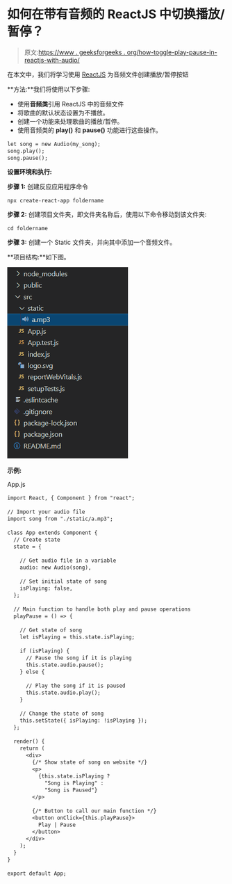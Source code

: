 # 如何在带有音频的 ReactJS 中切换播放/暂停？

> 原文:[https://www . geeksforgeeks . org/how-toggle-play-pause-in-reactjs-with-audio/](https://www.geeksforgeeks.org/how-to-toggle-play-pause-in-reactjs-with-audio/)

在本文中，我们将学习使用 [ReactJS](https://www.geeksforgeeks.org/reactjs-tutorials/) 为音频文件创建播放/暂停按钮

**方法:**我们将使用以下步骤:

*   使用**音频类**引用 ReactJS 中的音频文件
*   将歌曲的默认状态设置为不播放。
*   创建一个功能来处理歌曲的播放/暂停。
*   使用音频类的 **play()** 和 **pause()** 功能进行这些操作。

```
let song = new Audio(my_song);
song.play();
song.pause();
```

**设置环境和执行:**

**步骤 1:** 创建反应应用程序命令

```
npx create-react-app foldername
```

**步骤 2:** 创建项目文件夹，即文件夹名称后，使用以下命令移动到该文件夹:

```
cd foldername
```

**步骤 3:** 创建一个 Static 文件夹，并向其中添加一个音频文件。

**项目结构:**如下图。

![](img/219c643a113155180d88af26c85da2be.png)

**示例:**

App.js

```
import React, { Component } from "react";

// Import your audio file
import song from "./static/a.mp3";

class App extends Component {
  // Create state
  state = {

    // Get audio file in a variable
    audio: new Audio(song),

    // Set initial state of song
    isPlaying: false,
  };

  // Main function to handle both play and pause operations
  playPause = () => {

    // Get state of song
    let isPlaying = this.state.isPlaying;

    if (isPlaying) {
      // Pause the song if it is playing
      this.state.audio.pause();
    } else {

      // Play the song if it is paused
      this.state.audio.play();
    }

    // Change the state of song
    this.setState({ isPlaying: !isPlaying });
  };

  render() {
    return (
      <div>
        {/* Show state of song on website */}
        <p>
          {this.state.isPlaying ? 
            "Song is Playing" : 
            "Song is Paused"}
        </p>

        {/* Button to call our main function */}
        <button onClick={this.playPause}>
          Play | Pause
        </button>
      </div>
    );
  }
}

export default App; 
```